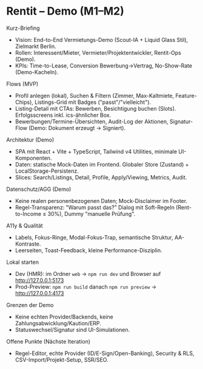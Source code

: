# Rentit – Demo (M1–M2)

Kurz-Briefing
- Vision: End-to-End Vermietungs-Demo (Scout-IA + Liquid Glass Stil), Zielmarkt Berlin.
- Rollen: Interessent/Mieter, Vermieter/Projektentwickler, Rentit-Ops (Demo).
- KPIs: Time-to-Lease, Conversion Bewerbung→Vertrag, No-Show-Rate (Demo-Kacheln).

Flows (MVP)
- Profil anlegen (lokal), Suchen & Filtern (Zimmer, Max-Kaltmiete, Feature-Chips), Listings-Grid mit Badges ("passt"/"vielleicht").
- Listing-Detail mit CTAs: Bewerben, Besichtigung buchen (Slots). Erfolgsscreens inkl. ics-ähnlicher Box.
- Bewerbungen/Termine-Übersichten, Audit-Log der Aktionen, Signatur-Flow (Demo: Dokument erzeugt → Signiert).

Architektur (Demo)
- SPA mit React + Vite + TypeScript, Tailwind v4 Utilities, minimale UI-Komponenten.
- Daten: statische Mock-Daten im Frontend. Globaler Store (Zustand) + LocalStorage-Persistenz.
- Slices: Search/Listings, Detail, Profile, Apply/Viewing, Metrics, Audit.

Datenschutz/AGG (Demo)
- Keine realen personenbezogenen Daten; Mock-Disclaimer im Footer.
- Regel-Transparenz: "Warum passt das?" Dialog mit Soft-Regeln (Rent-to-Income ≤ 30%), Dummy "manuelle Prüfung".

A11y & Qualität
- Labels, Fokus-Ringe, Modal-Fokus-Trap, semantische Struktur, AA-Kontraste.
- Leerseiten, Toast-Feedback, kleine Performance-Disziplin.

Lokal starten
- Dev (HMR): im Ordner `web` → `npm run dev` und Browser auf http://127.0.0.1:5173
- Prod-Preview: `npm run build` danach `npm run preview` → http://127.0.0.1:4173

Grenzen der Demo
- Keine echten Provider/Backends, keine Zahlungsabwicklung/Kaution/ERP.
- Statuswechsel/Signatur sind UI-Simulationen.

Offene Punkte (Nächste Iteration)
- Regel-Editor, echte Provider (ID/E-Sign/Open-Banking), Security & RLS, CSV-Import/Projekt-Setup, SSR/SEO.